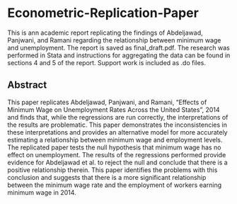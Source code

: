 # Econometric-Replication-Paper
This is ann academic report replicating the findings of Abdeljawad, Panjwani, and Ramani regarding the relationship between minimum wage and unemployment. The report is saved as final_draft.pdf. The research was performed in Stata and instructions for aggregating the data can be found in sections 4 and 5 of the report. Support work is included as .do files.

## Abstract
This paper replicates Abdeljawad, Panjwani, and Ramani, “Effects of Minimum Wage on Unemployment Rates Across the United States”,
2014 and finds that, while the regressions are run correctly, the interpretations of the results are problematic. This paper demonstrates the inconsistencies in these interpretations and provides an alternative model for more accurately estimating a relationship between minimum wage and employment levels. The replicated paper tests the null hypothesis that minimum wage has no effect on unemployment. The results of the regressions performed provide evidence for Abdeljawad et al. to reject the null and conclude that there is a positive relationship therein. This paper identifies the problems with this conclusion and suggests that there is a more significant relationship between the minimum wage rate and the employment of workers earning minimum wage in 2014.
